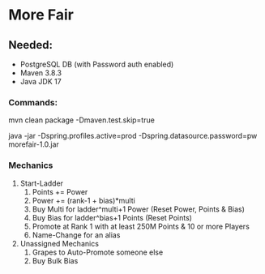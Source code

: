 # More Fair

## Needed:

- PostgreSQL DB (with Password auth enabled)
- Maven 3.8.3
- Java JDK 17

### Commands:

mvn clean package -Dmaven.test.skip=true

java -jar -Dspring.profiles.active=prod -Dspring.datasource.password=pw morefair-1.0.jar

### Mechanics

1. Start-Ladder
    1. Points += Power
    2. Power += (rank-1 + bias)*multi
    3. Buy Multi for ladder^multi+1 Power (Reset Power, Points & Bias)
    4. Buy Bias for ladder^bias+1 Points (Reset Points)
    5. Promote at Rank 1 with at least 250M Points & 10 or more Players
    6. Name-Change for an alias
2. Unassigned Mechanics
    1. Grapes to Auto-Promote someone else
    2. Buy Bulk Bias